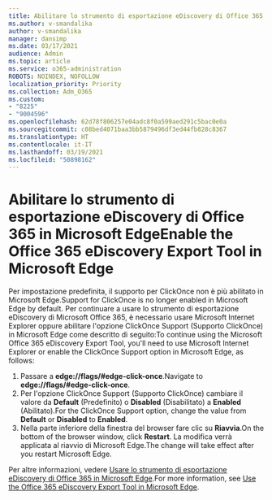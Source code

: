 ```yaml
---
title: Abilitare lo strumento di esportazione eDiscovery di Office 365 in Microsoft Edge
ms.author: v-smandalika
author: v-smandalika
manager: dansimp
ms.date: 03/17/2021
audience: Admin
ms.topic: article
ms.service: o365-administration
ROBOTS: NOINDEX, NOFOLLOW
localization_priority: Priority
ms.collection: Adm_O365
ms.custom:
- "8225"
- "9004596"
ms.openlocfilehash: 62d78f806257e04adc8f0a599aed291c5bac0e0a
ms.sourcegitcommit: c08bed4071baa3bb5879496df3ed44fb828c8367
ms.translationtype: HT
ms.contentlocale: it-IT
ms.lasthandoff: 03/19/2021
ms.locfileid: "50898162"
---
```

# <a name="enable-the-office-365-ediscovery-export-tool-in-microsoft-edge"></a><span data-ttu-id="36fc0-102">Abilitare lo strumento di esportazione eDiscovery di Office 365 in Microsoft Edge</span><span class="sxs-lookup"><span data-stu-id="36fc0-102">Enable the Office 365 eDiscovery Export Tool in Microsoft Edge</span></span>

<span data-ttu-id="36fc0-103">Per impostazione predefinita, il supporto per ClickOnce non è più abilitato in Microsoft Edge.</span><span class="sxs-lookup"><span data-stu-id="36fc0-103">Support for ClickOnce is no longer enabled in Microsoft Edge by default.</span></span> <span data-ttu-id="36fc0-104">Per continuare a usare lo strumento di esportazione eDiscovery di Microsoft Office 365, è necessario usare Microsoft Internet Explorer oppure abilitare l'opzione ClickOnce Support (Supporto ClickOnce) in Microsoft Edge come descritto di seguito:</span><span class="sxs-lookup"><span data-stu-id="36fc0-104">To continue using the Microsoft Office 365 eDiscovery Export Tool, you'll need to use Microsoft Internet Explorer or enable the ClickOnce Support option in Microsoft Edge, as follows:</span></span>

1. <span data-ttu-id="36fc0-105">Passare a **edge://flags/#edge-click-once**.</span><span class="sxs-lookup"><span data-stu-id="36fc0-105">Navigate to **edge://flags/#edge-click-once**.</span></span>
2. <span data-ttu-id="36fc0-106">Per l'opzione ClickOnce Support (Supporto ClickOnce) cambiare il valore da **Default** (Predefinito) o **Disabled** (Disabilitato) a **Enabled** (Abilitato).</span><span class="sxs-lookup"><span data-stu-id="36fc0-106">For the ClickOnce Support option, change the value from **Default** or **Disabled** to **Enabled**.</span></span>
3. <span data-ttu-id="36fc0-107">Nella parte inferiore della finestra del browser fare clic su **Riavvia**.</span><span class="sxs-lookup"><span data-stu-id="36fc0-107">On the bottom of the browser window, click **Restart**.</span></span> <span data-ttu-id="36fc0-108">La modifica verrà applicata al riavvio di Microsoft Edge.</span><span class="sxs-lookup"><span data-stu-id="36fc0-108">The change will take effect after you restart Microsoft Edge.</span></span>

<span data-ttu-id="36fc0-109">Per altre informazioni, vedere [Usare lo strumento di esportazione eDiscovery di Office 365 in Microsoft Edge](https://docs.microsoft.com/microsoft-365/compliance/configure-edge-to-export-search-results).</span><span class="sxs-lookup"><span data-stu-id="36fc0-109">For more information, see [Use the Office 365 eDiscovery Export Tool in Microsoft Edge](https://docs.microsoft.com/microsoft-365/compliance/configure-edge-to-export-search-results).</span></span>


